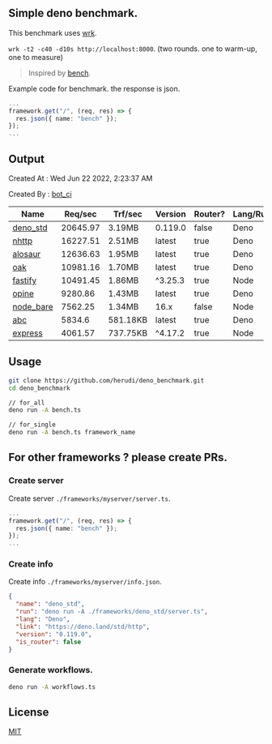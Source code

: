 ## Simple deno benchmark.
This benchmark uses [wrk](https://github.com/wg/wrk).

`wrk -t2 -c40 -d10s http://localhost:8000`. (two rounds. one to warm-up, one to measure)

> Inspired by [bench](https://github.com/denosaurs/bench).

Example code for benchmark. the response is json.
```ts
...
framework.get("/", (req, res) => {
  res.json({ name: "bench" });
});
...
```

## Output
Created At : Wed Jun 22 2022, 2:23:37 AM

Created By : [bot_ci](https://github.com/herudi/deno_benchmarks/commits?author=github-actions%5Bbot%5D)

|Name|Req/sec|Trf/sec|Version|Router?|Lang/Runtime|
|----|----|----|----|----|----|
|[deno_std](https://deno.land/std/http)|20645.97|3.19MB|0.119.0|false|Deno|
|[nhttp](https://github.com/nhttp/nhttp)|16227.51|2.51MB|latest|true|Deno|
|[alosaur](https://github.com/alosaur/alosaur)|12636.63|1.95MB|latest|true|Deno|
|[oak](https://github.com/oakserver/oak)|10981.16|1.70MB|latest|true|Deno|
|[fastify](https://github.com/fastify/fastify)|10491.45|1.86MB|^3.25.3|true|Node|
|[opine](https://github.com/cmorten/opine)|9280.86|1.43MB|latest|true|Deno|
|[node_bare](https://nodejs.org)|7562.25|1.34MB|16.x|false|Node|
|[abc](https://deno.land/x/abc)|5834.6|581.18KB|latest|true|Deno|
|[express](https://github.com/expressjs/express)|4061.57|737.75KB|^4.17.2|true|Node|


## Usage
```bash
git clone https://github.com/herudi/deno_benchmark.git
cd deno_benchmark

// for_all
deno run -A bench.ts

// for_single
deno run -A bench.ts framework_name
```
## For other frameworks ? please create PRs.
### Create server
Create server `./frameworks/myserver/server.ts`.
```ts
...
framework.get("/", (req, res) => {
  res.json({ name: "bench" });
});
...
```
### Create info
Create info `./frameworks/myserver/info.json`.
```json
{
  "name": "deno_std",
  "run": "deno run -A ./frameworks/deno_std/server.ts",
  "lang": "Deno",
  "link": "https://deno.land/std/http",
  "version": "0.119.0",
  "is_router": false
}
```
### Generate workflows.
```bash
deno run -A workflows.ts
```
## License

[MIT](LICENSE)

